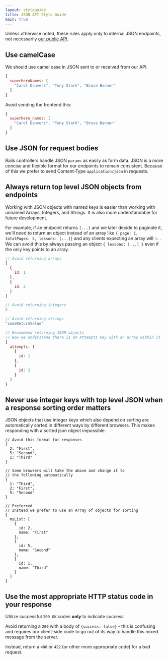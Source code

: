 ```yaml
---
layout: styleguide
title: JSON API Style Guide
main: true
---
```


Unless otherwise noted, these rules apply only to internal JSON endpoints, not necessarily [our public API](https://docs.lessonly.com).

## Use camelCase 

We should use camel case in JSON sent to or received from our API. 

```js
{ 
  superheroNames: [
    "Carol Danvers", "Tony Stark", "Bruce Banner"
  ]
}
```

Avoid sending the frontend this: 

```js
{ 
  superhero_names: [
    "Carol Danvers", "Tony Stark", "Bruce Banner"
  ]
}
```

## Use JSON for request bodies

Rails controllers handle JSON `params` as easily as form data. JSON is a more concise and flexible format for our endpoints to remain consistent. Because of this we prefer to send Content-Type `application/json` in requests.

## Always return top level JSON objects from endpoints

Working with JSON objects with named keys is easier than working with unnamed Arrays, Integers, and Strings. It is also more understandable for future development.

For example, if an endpoint returns `[...]` and we later decide to paginate it, we'll need to return an object instead of an array like `{ page: 1, totalPages: 5, lessons: [...]}` and any clients expecting an array will 💥 . We can avoid this by always passing an object `{ lessons: [...] }` even if the only key points to an array.

```js
// Avoid returning arrays
[
  {
    id: 1
  },
  {
    id: 2
  }
]

// Avoid returning integers
5

// Avoid returning strings
"someReturnValue"

// Recommend returning JSON objects
// Now we understand there is an Attempts key with an array within it
{
  attempts: [
    {
      id: 1
    },
    {
      id: 2
    }
  ]
}
```

## Never use integer keys with top level JSON when a response sorting order matters

JSON objects that use integer keys which also depend on sorting are automatically sorted in different ways by different browsers. This makes responding with a sorted json object impossible.

```
// Avoid this format for responses
{
  2: "First",
  5: "Second",
  1: "Third"
}

// Some browsers will take the above and change it to
// the following automatically
{
  1: "Third",
  2: "First",
  5: "Second"
}

// Preferred
// Instead we prefer to use an Array of objects for sorting
{
  myList: [
    {
      id: 2,
      name: "First"
    },
    {
      id: 5,
      name: "Second"
    },
    {
      id: 1,
      name: "Third"
    }
  ]
}
```

## Use the most appropriate HTTP status code in your response

Utilize successful `200 OK` codes **only** to indiciate success. 

Avoid returning a `200` with a body of `{success: false}` - this is confusing and requires our client-side code to go out of its way to handle this mixed message from the server.

Instead, return a `400` or `422` (or other more appropriate code) for a bad request. 




